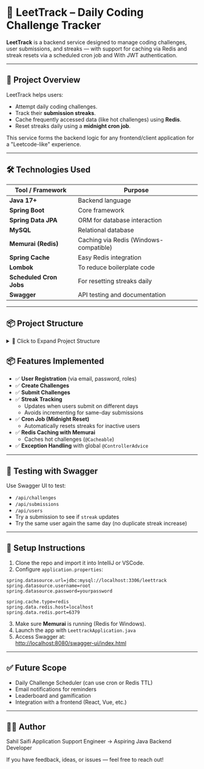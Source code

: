 # 📘 LeetTrack – Daily Coding Challenge Tracker

**LeetTrack** is a backend service designed to manage coding challenges, user submissions, and streaks — with support for caching via Redis and streak resets via a scheduled cron job and With JWT authentication.

---

## 🚀 Project Overview

LeetTrack helps users:
- Attempt daily coding challenges.
- Track their **submission streaks**.
- Cache frequently accessed data (like hot challenges) using **Redis**.
- Reset streaks daily using a **midnight cron job**.

This service forms the backend logic for any frontend/client application for a "Leetcode-like" experience.

---

## 🛠️ Technologies Used

| Tool / Framework       | Purpose                         |
|------------------------|----------------------------------|
| **Java 17+**           | Backend language                 |
| **Spring Boot**        | Core framework                   |
| **Spring Data JPA**    | ORM for database interaction     |
| **MySQL**              | Relational database              |
| **Memurai (Redis)**    | Caching via Redis (Windows-compatible) |
| **Spring Cache**       | Easy Redis integration           |
| **Lombok**             | To reduce boilerplate code       |
| **Scheduled Cron Jobs**| For resetting streaks daily      |
| **Swagger**            | API testing and documentation    |

---
## 📦 Project Structure

<details> <summary>📁 Click to Expand Project Structure</summary>

leettrack/
│
├── src/
│   └── main/
│       ├── java/
│       │   └── com/
│       │       └── leettrack/
│       │           ├── controller/
│       │           │   ├── SubmissionController.java
│       │           │   ├── ChallengeController.java
│       │           │   └── UserController.java
│       │           │
│       │           ├── entity/
│       │           │   ├── User.java
│       │           │   ├── Challenge.java
│       │           │   └── Submission.java
│       │           │
│       │           ├── repository/
│       │           │   ├── UserRepository.java
│       │           │   ├── ChallengeRepository.java
│       │           │   └── SubmissionRepository.java
│       │           │
│       │           ├── service/
│       │           │   ├── SubmissionService.java
│       │           │   ├── ChallengeService.java
│       │           │   └── UserService.java
│       │           │
│       │           ├── config/
│       │           │   ├── RedisConfig.java
│       │           │   ├── SwaggerConfig.java
│       │           │   └── CacheConfig.java
│       │           │
│       │           ├── exception/
│       │           │   └── GlobalExceptionHandler.java
│       │           │
│       │           └── scheduler/
│       │               └── StreakResetJob.java
│       │
│       └── resources/
│           ├── application.properties
│           └── schema.sql
│
├── pom.xml
├── README.md
└── .gitignore
</details>




## 📦 Features Implemented

- ✅ **User Registration** (via email, password, roles)
- ✅ **Create Challenges**
- ✅ **Submit Challenges**
- ✅ **Streak Tracking**
  - Updates when users submit on different days
  - Avoids incrementing for same-day submissions
- ✅ **Cron Job (Midnight Reset)**
  - Automatically resets streaks for inactive users
- ✅ **Redis Caching with Memurai**
  - Caches hot challenges (`@Cacheable`)
- ✅ **Exception Handling** with global `@ControllerAdvice`

---

## 🧪 Testing with Swagger

Use Swagger UI to test:
- `/api/challenges`
- `/api/submissions`
- `/api/users`
- Try a submission to see if `streak` updates
- Try the same user again the same day (no duplicate streak increase)

---

## 🔧 Setup Instructions

1. Clone the repo and import it into IntelliJ or VSCode.
2. Configure `application.properties`:
```properties
spring.datasource.url=jdbc:mysql://localhost:3306/leettrack
spring.datasource.username=root
spring.datasource.password=yourpassword

spring.cache.type=redis
spring.data.redis.host=localhost
spring.data.redis.port=6379
```
3. Make sure **Memurai** is running (Redis for Windows).
4. Launch the app with `LeettrackApplication.java`
5. Access Swagger at:  
   [http://localhost:8080/swagger-ui/index.html](http://localhost:8080/swagger-ui/index.html)

---

## ✅ Future Scope

- Daily Challenge Scheduler (can use cron or Redis TTL)
- Email notifications for reminders
- Leaderboard and gamification
- Integration with a frontend (React, Vue, etc.)

---

## 👨‍💻 Author

Sahil Saifi
Application Support Engineer → Aspiring Java Backend Developer

If you have feedback, ideas, or issues — feel free to reach out!
